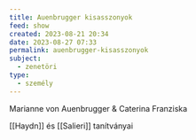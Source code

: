 ```yaml
---
title: Auenbrugger kisasszonyok
feed: show
created: 2023-08-21 20:34
date: 2023-08-27 07:33
permalink: auenbrugger-kisasszonyok
subject:
  - zenetöri
type:
  - személy
---
```


Marianne von Auenbrugger & Caterina Franziska

[[Haydn]] és [[Salieri]] tanítványai